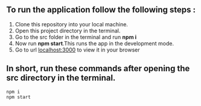 ## To run the application follow the following steps : 

1. Clone this repository into your local machine.
2. Open this project directory in the terminal.
3. Go to the src folder in the terminal and run **npm i**
4. Now run **npm start**.This runs the app in the development mode.
5. Go to url [localhost:3000](https://localhost:3000/) to view it in your browser

## In short, run these commands after opening the src directory in the terminal.

```
npm i
npm start
```
